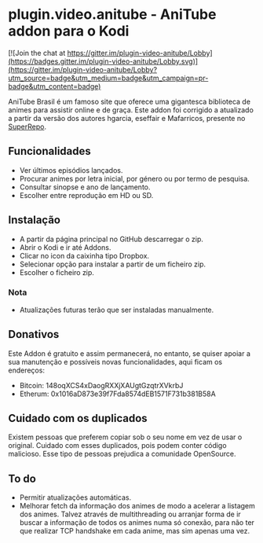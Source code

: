 ﻿# plugin.video.anitube - AniTube addon para o Kodi

[![Join the chat at https://gitter.im/plugin-video-anitube/Lobby](https://badges.gitter.im/plugin-video-anitube/Lobby.svg)](https://gitter.im/plugin-video-anitube/Lobby?utm_source=badge&utm_medium=badge&utm_campaign=pr-badge&utm_content=badge)

AniTube Brasil é um famoso site que oferece uma gigantesca biblioteca de animes para assistir online e de graça.
Este addon foi corrigido a atualizado a partir da versão dos autores hgarcia, eseffair e Mafarricos, presente no [SuperRepo](https://superrepo.org/kodi/addon/plugin.video.anitube/).

## Funcionalidades
* Ver últimos episódios lançados.
* Procurar animes por letra inicial, por género ou por termo de pesquisa.
* Consultar sinopse e ano de lançamento.
* Escolher entre reprodução em HD ou SD.

## Instalação
* A partir da página principal no GitHub descarregar o zip.
* Abrir o Kodi e ir até Addons.
* Clicar no icon da caixinha tipo Dropbox.
* Selecionar opção para instalar a partir de um ficheiro zip.
* Escolher o ficheiro zip.

### Nota
* Atualizações futuras terão que ser instaladas manualmente.

## Donativos
Este Addon é gratuito e assim permanecerá, no entanto, se quiser apoiar a sua manutenção e possíveis novas funcionalidades, aqui ficam os endereços:
* Bitcoin: 148oqXCS4xDaogRXXjXAUgtGzqtrXVkrbJ
* Etherum: 0x1016aD873e39f7Fda8574dEB1571F731b381B58A

## Cuidado com os duplicados
Existem pessoas que preferem copiar sob o seu nome em vez de usar o original. 
Cuidado com esses duplicados, pois podem conter código malicioso. 
Esse tipo de pessoas prejudica a comunidade OpenSource.

## To do
* Permitir atualizações automáticas.
* Melhorar fetch da informação dos animes de modo a acelerar a listagem dos animes. Talvez através de multithreading ou arranjar forma de ir buscar a informação de todos os animes numa só conexão, para não ter que realizar TCP handshake em cada anime, mas sim apenas uma vez.